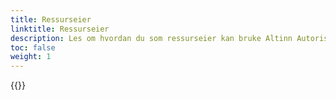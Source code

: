 ```yaml
---
title: Ressurseier
linktitle: Ressurseier
description: Les om hvordan du som ressurseier kan bruke Altinn Autorisasjon innenfor forskjellige områder.
toc: false
weight: 1
---
```


{{<children />}}
